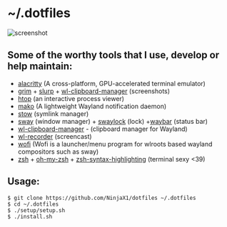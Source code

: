 # ~/.dotfiles

![screenshot](https://raw.githubusercontent.com/mamutal91/dotfiles/master/screenshot.png)

## Some of the worthy tools that I use, develop or help maintain:

- [alacritty](https://github.com/alacritty/alacritty) (A cross-platform, GPU-accelerated terminal emulator)
- [grim](https://github.com/emersion/grim) + [slurp](https://github.com/emersion/slurp) + [wl-clipboard-manager](https://github.com/maximbaz/wl-clipboard-manager) (screenshots)
- [htop](https://github.com/htop-dev/htop) (an interactive process viewer)
- [mako](https://github.com/emersion/mako) (A lightweight Wayland notification daemon)
- [stow](https://www.gnu.org/software/stow/) (symlink manager)
- [sway](https://github.com/swaywm/sway) (window manager) + [swaylock](https://github.com/swaywm/swaylock) (lock) +[waybar](https://github.com/Alexays/Waybar) (status bar)
- [wl-clipboard-manager](https://github.com/maximbaz/wl-clipboard-manager) - (clipboard manager for Wayland)
- [wl-recorder](https://github.com/ammen99/wf-recorder) (screencast)
- [wofi](https://github.com/tsujp/wofi) (Wofi is a launcher/menu program for wlroots based wayland compositors such as sway)
- [zsh](https://www.zsh.org) + [oh-my-zsh](https://github.com/ohmyzsh/ohmyzsh) + [zsh-syntax-highlighting](https://github.com/zsh-users/zsh-syntax-highlighting) (terminal sexy <39)

## Usage:

```
$ git clone https://github.com/NinjaX1/dotfiles ~/.dotfiles
$ cd ~/.dotfiles
$ ./setup/setup.sh
$ ./install.sh
```
